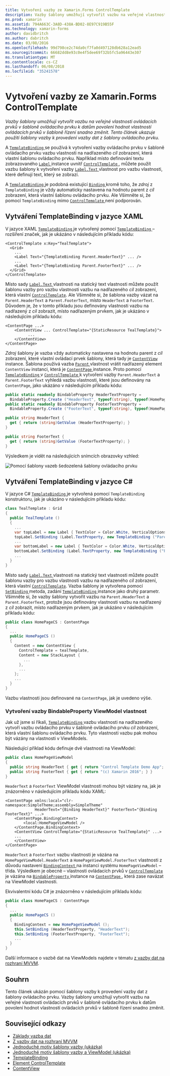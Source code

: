 ```yaml
---
title: Vytvoření vazby ze Xamarin.Forms ControlTemplate
description: Vazby šablony umožňují vytvořit vazbu na veřejné vlastnosti ovládacích prvků v šabloně ovládacího prvku k datům povolení hodnot vlastností ovládacích prvků v šabloně řízení snadno změnit. Tento článek ukazuje použití šablony vazby k provedení vazby dat z šablony ovládacího prvku.
ms.prod: xamarin
ms.assetid: 794A663C-3A8D-438A-BD02-8E97C919B55F
ms.technology: xamarin-forms
author: davidbritch
ms.author: dabritch
ms.date: 03/08/2016
ms.openlocfilehash: 99d798ce2c74da0cf7fa0d497128db628a12ead5
ms.sourcegitcommit: 66682dd8e93c0e4f5dee69f32b5fc5a96443e307
ms.translationtype: MT
ms.contentlocale: cs-CZ
ms.lasthandoff: 06/08/2018
ms.locfileid: "35241578"
---
```

# <a name="binding-from-a-xamarinforms-controltemplate"></a>Vytvoření vazby ze Xamarin.Forms ControlTemplate

_Vazby šablony umožňují vytvořit vazbu na veřejné vlastnosti ovládacích prvků v šabloně ovládacího prvku k datům povolení hodnot vlastností ovládacích prvků v šabloně řízení snadno změnit. Tento článek ukazuje použití šablony vazby k provedení vazby dat z šablony ovládacího prvku._

A [ `TemplateBinding` ](https://developer.xamarin.com/api/type/Xamarin.Forms.TemplateBinding/) se používá k vytvoření vazby ovládacího prvku v šabloně ovládacího prvku vazbu vlastnosti na nadřazeného *cíl* zobrazení, která vlastní šablonu ovládacího prvku. Například místo definování textu zobrazovaného [ `Label` ](https://developer.xamarin.com/api/type/Xamarin.Forms.Label/) instance uvnitř [ `ControlTemplate` ](https://developer.xamarin.com/api/type/Xamarin.Forms.ControlTemplate/), můžete použít vazbu šablony k vytvoření vazby [ `Label.Text` ](https://developer.xamarin.com/api/property/Xamarin.Forms.Label.Text/) vlastnost pro vazbu vlastnosti, které definují text, který se zobrazí.

A [ `TemplateBinding` ](https://developer.xamarin.com/api/type/Xamarin.Forms.TemplateBinding/) je podobná existující [ `Binding` ](https://developer.xamarin.com/api/type/Xamarin.Forms.Binding/)kromě toho, že *zdroj* z `TemplateBinding` je vždy automaticky nastavena na hodnotu parent z *cíl* zobrazení, která vlastní šablonu ovládacího prvku. Ale Všimněte si, že pomocí `TemplateBinding` mimo [ `ControlTemplate` ](https://developer.xamarin.com/api/type/Xamarin.Forms.ControlTemplate/) není podporován.

## <a name="creating-a-templatebinding-in-xaml"></a>Vytváření TemplateBinding v jazyce XAML

V jazyce XAML [ `TemplateBinding` ](https://developer.xamarin.com/api/type/Xamarin.Forms.TemplateBinding/) je vytvořený pomocí [ `TemplateBinding` ](https://developer.xamarin.com/api/type/Xamarin.Forms.Xaml.TemplateBindingExtension/) – rozšíření značek, jak je ukázáno v následujícím příkladu kódu:

```xaml
<ControlTemplate x:Key="TealTemplate">
  <Grid>
    ...
    <Label Text="{TemplateBinding Parent.HeaderText}" ... />
    ...
    <Label Text="{TemplateBinding Parent.FooterText}" ... />
  </Grid>
</ControlTemplate>
```

Místo sady [ `Label.Text` ](https://developer.xamarin.com/api/property/Xamarin.Forms.Label.Text/) vlastnosti na statický text vlastnosti můžete použít šablonu vazby pro vazbu vlastnosti vazbu na nadřazeného *cíl* zobrazení, která vlastní [ `ControlTemplate`](https://developer.xamarin.com/api/type/Xamarin.Forms.ControlTemplate/). Ale Všimněte si, že šablona vazby vázat na `Parent.HeaderText` a `Parent.FooterText`, místo `HeaderText` a `FooterText`. Důvodem je, že v tomto příkladu jsou definovány vlastnosti vazbu na nadřazený z *cíl* zobrazit, místo nadřazeným prvkem, jak je ukázáno v následujícím příkladu kódu:

```xaml
<ContentPage ...>
    <ContentView ... ControlTemplate="{StaticResource TealTemplate}">
          ...
    </ContentView>
</ContentPage>
```

*Zdroj* šablony je vazba vždy automaticky nastavena na hodnotu parent z *cíl* zobrazení, které vlastní ovládací prvek šablony, která tady je [ `ContentView` ](https://developer.xamarin.com/api/type/Xamarin.Forms.ContentView/) instance. Šablona používá vazba [ `Parent` ](https://developer.xamarin.com/api/property/Xamarin.Forms.Element.Parent/) vlastnost vrátit nadřazený element `ContentView` instanci, která je [ `ContentPage` ](https://developer.xamarin.com/api/type/Xamarin.Forms.ContentPage/) instance. Proto pomocí [ `TemplateBinding` ](https://developer.xamarin.com/api/type/Xamarin.Forms.TemplateBinding/) v [ `ControlTemplate` ](https://developer.xamarin.com/api/type/Xamarin.Forms.ControlTemplate/) k vytvoření vazby `Parent.HeaderText` a `Parent.FooterText` vyhledá vazbu vlastnosti, které jsou definovány na `ContentPage`, jako ukázáno v následujícím příkladu kódu:

```csharp
public static readonly BindableProperty HeaderTextProperty =
  BindableProperty.Create ("HeaderText", typeof(string), typeof(HomePage), "Control Template Demo App");
public static readonly BindableProperty FooterTextProperty =
  BindableProperty.Create ("FooterText", typeof(string), typeof(HomePage), "(c) Xamarin 2016");

public string HeaderText {
  get { return (string)GetValue (HeaderTextProperty); }
}

public string FooterText {
  get { return (string)GetValue (FooterTextProperty); }
}
```

Výsledkem je vidět na následujících snímcích obrazovky vzhled:

![](template-binding-images/teal-theme.png "Pomocí šablony vazeb šedozelená šablony ovládacího prvku")

## <a name="creating-a-templatebinding-in-c35"></a>Vytváření TemplateBinding v jazyce C&#35;

V jazyce C# [ `TemplateBinding` ](https://developer.xamarin.com/api/type/Xamarin.Forms.TemplateBinding/) je vytvořená pomocí `TemplateBinding` konstruktoru, jak je ukázáno v následujícím příkladu kódu:

```csharp
class TealTemplate : Grid
{
  public TealTemplate ()
  {
    ...
    var topLabel = new Label { TextColor = Color.White, VerticalOptions = LayoutOptions.Center };
    topLabel.SetBinding (Label.TextProperty, new TemplateBinding ("Parent.HeaderText"));
    ...
    var bottomLabel = new Label { TextColor = Color.White, VerticalOptions = LayoutOptions.Center };
    bottomLabel.SetBinding (Label.TextProperty, new TemplateBinding ("Parent.FooterText"));
    ...
  }
}
```

Místo sady [ `Label.Text` ](https://developer.xamarin.com/api/property/Xamarin.Forms.Label.Text/) vlastnosti na statický text vlastnosti můžete použít šablonu vazby pro vazbu vlastnosti vazbu na nadřazeného *cíl* zobrazení, která vlastní [ `ControlTemplate`](https://developer.xamarin.com/api/type/Xamarin.Forms.ControlTemplate/). Vazba šablony je vytvořena pomocí [ `SetBinding` ](https://developer.xamarin.com/api/member/Xamarin.Forms.BindableObject.SetBinding/p/Xamarin.Forms.BindableProperty/Xamarin.Forms.BindingBase/) metoda, zadání [ `TemplateBinding` ](https://developer.xamarin.com/api/type/Xamarin.Forms.TemplateBinding/) instance jako druhý parametr. Všimněte si, že vazby šablony vytvořit vazbu na `Parent.HeaderText` a `Parent.FooterText`, protože jsou definovány vlastnosti vazbu na nadřazený z *cíl* zobrazit, místo nadřazeným prvkem, jak je ukázáno v následujícím příkladu kódu:

```csharp
public class HomePageCS : ContentPage
{
  ...
  public HomePageCS ()
  {
    Content = new ContentView {
      ControlTemplate = tealTemplate,
      Content = new StackLayout {
        ...
      },
      ...
    };
    ...
  }
}
```

Vazbu vlastnosti jsou definované na `ContentPage`, jak je uvedeno výše.

### <a name="binding-a-bindableproperty-to-a-viewmodel-property"></a>Vytvoření vazby BindableProperty ViewModel vlastnost

Jak už jsme si říkali, [ `TemplateBinding` ](https://developer.xamarin.com/api/type/Xamarin.Forms.TemplateBinding/) vazbu vlastnosti na nadřazeného vytvoří vazbu ovládacího prvku v šabloně ovládacího prvku *cíl* zobrazení, která vlastní šablonu ovládacího prvku. Tyto vlastnosti vazbu pak mohou být vázány na vlastnosti v ViewModels.

Následující příklad kódu definuje dvě vlastnosti na ViewModel:

```csharp
public class HomePageViewModel
{
  public string HeaderText { get { return "Control Template Demo App"; } }
  public string FooterText { get { return "(c) Xamarin 2016"; } }
}
```

`HeaderText` a `FooterText` ViewModel vlastnosti mohou být vázány na, jak je znázorněno v následujícím příkladu kódu XAML:

```xaml
<ContentPage xmlns:local="clr-namespace:SimpleTheme;assembly=SimpleTheme"
             HeaderText="{Binding HeaderText}" FooterText="{Binding FooterText}" ...>
    <ContentPage.BindingContext>
        <local:HomePageViewModel />
    </ContentPage.BindingContext>
    <ContentView ControlTemplate="{StaticResource TealTemplate}" ...>
    ...
    </ContentView>
</ContentPage>
```

`HeaderText` a `FooterText` vazbu vlastnosti je vázána na `HomePageViewModel.HeaderText` a `HomePageViewModel.FooterText` vlastnosti z důvodu nastavení [ `BindingContext` ](https://developer.xamarin.com/api/property/Xamarin.Forms.BindableObject.BindingContext/) na instanci systému `HomePageViewModel` – třída. Výsledkem je obecně – vlastnosti ovládacích prvků v [ `ControlTemplate` ](https://developer.xamarin.com/api/type/Xamarin.Forms.ControlTemplate/) je vázána na [ `BindableProperty` ](https://developer.xamarin.com/api/type/Xamarin.Forms.BindableProperty/) instance na [ `ContentPage` ](https://developer.xamarin.com/api/type/Xamarin.Forms.ContentPage/), která zase navázat na ViewModel vlastnosti.

Ekvivalentní kódu C# je znázorněno v následujícím příkladu kódu:

```csharp
public class HomePageCS : ContentPage
{
  ...
  public HomePageCS ()
  {
    BindingContext = new HomePageViewModel ();
    this.SetBinding (HeaderTextProperty, "HeaderText");
    this.SetBinding (FooterTextProperty, "FooterText");
    ...
  }
}
```

Další informace o vazbě dat na ViewModels najdete v tématu [z vazby dat na rozhraní MVVM](~/xamarin-forms/xaml/xaml-basics/data-bindings-to-mvvm.md).

## <a name="summary"></a>Souhrn

Tento článek ukázán pomocí šablony vazby k provedení vazby dat z šablony ovládacího prvku. Vazby šablony umožňují vytvořit vazbu na veřejné vlastnosti ovládacích prvků v šabloně ovládacího prvku k datům povolení hodnot vlastností ovládacích prvků v šabloně řízení snadno změnit.



## <a name="related-links"></a>Související odkazy

- [Základy vazba dat](~/xamarin-forms/xaml/xaml-basics/data-binding-basics.md)
- [Z vazby dat na rozhraní MVVM](~/xamarin-forms/xaml/xaml-basics/data-bindings-to-mvvm.md)
- [Jednoduché motiv šablony vazby (ukázka)](https://developer.xamarin.com/samples/xamarin-forms/templates/controltemplates/simplethemewithtemplatebinding/)
- [Jednoduché motiv šablony vazby a ViewModel (ukázka)](https://developer.xamarin.com/samples/xamarin-forms/templates/controltemplates/simplethemewithtemplatebindingandviewmodel/)
- [TemplateBinding](https://developer.xamarin.com/api/type/Xamarin.Forms.TemplateBinding/)
- [Element ControlTemplate](https://developer.xamarin.com/api/type/Xamarin.Forms.ControlTemplate/)
- [ContentView](https://developer.xamarin.com/api/type/Xamarin.Forms.ContentView/)
